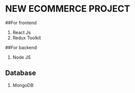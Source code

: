 # NEW ECOMMERCE PROJECT


##For frontend

1. React Js
2. Redux Toolkit


##For backend
1. Node JS

## Database
1. MongoDB
